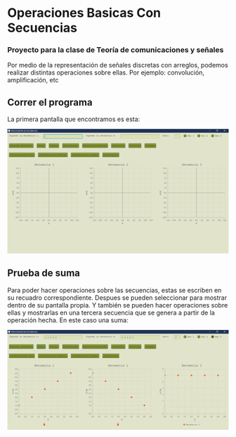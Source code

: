 # Operaciones Basicas Con Secuencias

### Proyecto para la clase de Teoría de comunicaciones y señales

Por medio de la representación de señales discretas con arreglos, podemos realizar distintas operaciones sobre ellas. Por ejemplo: convolución, amplificación, etc

## Correr el programa

La primera pantalla que encontramos es esta:

![GitHub Logo](/Test/CapturaMenu.PNG)

## Prueba de suma

Para poder hacer operaciones sobre las secuencias, estas se escriben en su recuadro correspondiente. Despues se pueden seleccionar para
mostrar dentro de su pantalla propia. Y también se pueden hacer operaciones sobre ellas y mostrarlas en una tercera secuencia que se
genera a partir de la operación hecha. En este caso una suma:

![GitHub Logo](/Test/CapturaMenu2.PNG)
